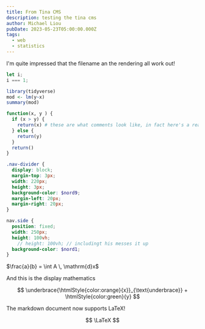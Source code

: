 ```yaml
---
title: From Tina CMS
description: testing the tina cms
author: Michael Liou
pubDate: 2023-05-23T05:00:00.000Z
tags:
  - web
  - statistics
---
```


I'm quite impressed that the filename an the rendering all work out!

```javascript
let i;
i === 1;
```

```r
library(tidyverse)
mod <- lm(y~x)
summary(mod)

function(x, y ) {
  if (x > y) {
    return(x) # these are what comments look like, in fact here's a really really really really really long comment
  } else {
    return(y)
  }
  return()
}
```

```scss
.nav-divider {
  display: block;
  margin-top: 3px;
  width: 220px;
  height: 3px;
  background-color: $nord9;
  margin-left: 20px;
  margin-right: 20px;
}

nav.side {
  position: fixed;
  width: 250px;
  height: 100vh;
    // height: 100vh; // includingt his messes it up
  background-color: $nord1;
}
```

$\frac{a}{b} = \int A \, \mathrm{d}x$

And this is the display mathematics

$$
\underbrace{\htmlStyle{color:orange}{x}}_{\text{underbrace}} + \htmlStyle{color:green}{y}
$$

The markdown document now supports LaTeX!

$$
\LaTeX
$$

<style lang="scss">
    /* .katex-display { font-size: 3em; } */

  .astro-code {
    padding: 20px 30px;
    font-size: 1.2rem;
    line-height: 1.5rem;
    border-radius: 10px;
    /* overflow: hidden; */
  }
</style>